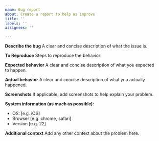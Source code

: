 ```yaml
---
name: Bug report
about: Create a report to help us improve
title: ''
labels: ''
assignees: ''

---
```


**Describe the bug**
A clear and concise description of what the issue is.

**To Reproduce**
Steps to reproduce the behavior:

**Expected behavior**
A clear and concise description of what you expected to happen.

**Actual behavior**
A clear and concise description of what you actually happened.

**Screenshots**
If applicable, add screenshots to help explain your problem.

**System information (as much as possible):**
 - OS: [e.g. iOS]
 - Browser [e.g. chrome, safari]
 - Version [e.g. 22]

**Additional context**
Add any other context about the problem here.
